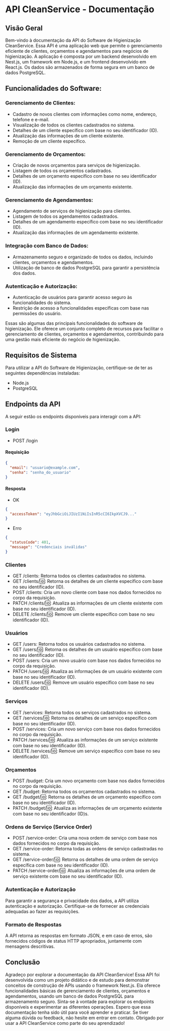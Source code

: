 # API CleanService - Documentação

## Visão Geral
Bem-vindo à documentação da API do Software de Higienização CleanService. Essa API é uma aplicação web que permite o gerenciamento eficiente de clientes, orçamentos e agendamentos para negócios de higienização. A aplicação é composta por um backend desenvolvido em Nest.js, um framework em Node.js, e um frontend desenvolvido em React.js. Os dados são armazenados de forma segura em um banco de dados PostgreSQL.

## Funcionalidades do Software:

### Gerenciamento de Clientes:
* Cadastro de novos clientes com informações como nome, endereço, telefone e e-mail.
* Visualização de todos os clientes cadastrados no sistema.
* Detalhes de um cliente específico com base no seu identificador (ID).
* Atualização das informações de um cliente existente.
* Remoção de um cliente específico.

### Gerenciamento de Orçamentos:
* Criação de novos orçamentos para serviços de higienização.
* Listagem de todos os orçamentos cadastrados.
* Detalhes de um orçamento específico com base no seu identificador (ID).
* Atualização das informações de um orçamento existente.
   
### Gerenciamento de Agendamentos:
* Agendamento de serviços de higienização para clientes.
* Listagem de todos os agendamentos cadastrados.
* Detalhes de um agendamento específico com base no seu identificador (ID).
* Atualização das informações de um agendamento existente.

### Integração com Banco de Dados:
* Armazenamento seguro e organizado de todos os dados, incluindo clientes, orçamentos e agendamentos.
* Utilização de banco de dados PostgreSQL para garantir a persistência dos dados.

### Autenticação e Autorização:
* Autenticação de usuários para garantir acesso seguro às funcionalidades do sistema.
* Restrição de acesso a funcionalidades específicas com base nas permissões do usuário.

Essas são algumas das principais funcionalidades do software de higienização. Ele oferece um conjunto completo de recursos para facilitar o gerenciamento de clientes, orçamentos e agendamentos, contribuindo para uma gestão mais eficiente do negócio de higienização.

## Requisitos de Sistema
Para utilizar a API do Software de Higienização, certifique-se de ter as seguintes dependências instaladas:

* Node.js
* PostgreSQL

## Endpoints da API
A seguir estão os endpoints disponíveis para interagir com a API:

### Login
- POST /login

#### Requisição

```json
{
  "email": "usuario@example.com",
  "senha": "senha_do_usuario"
}
```

#### Resposta
- OK
```json
{
  "accessToken": "eyJhbGciOiJIUzI1NiIsInR5cCI6IkpXVCJ9..."
}
```

- Erro
```json
{
  "statusCode": 401,
  "message": "Credenciais inválidas"
}
```


### Clientes
* GET /clients: Retorna todos os clientes cadastrados no sistema.
* GET /clients/🆔: Retorna os detalhes de um cliente específico com base no seu identificador (ID).
* POST /clients: Cria um novo cliente com base nos dados fornecidos no corpo da requisição.
* PATCH /clients/🆔: Atualiza as informações de um cliente existente com base no seu identificador (ID).
* DELETE /clients/🆔: Remove um cliente específico com base no seu identificador (ID).

### Usuários
* GET /users: Retorna todos os usuários cadastrados no sistema.
* GET /users/🆔: Retorna os detalhes de um usuário específico com base no seu identificador (ID).
* POST /users: Cria um novo usuário com base nos dados fornecidos no corpo da requisição.
* PATCH /users/🆔: Atualiza as informações de um usuário existente com base no seu identificador (ID).
* DELETE /users/🆔: Remove um usuário específico com base no seu identificador (ID).

### Serviços
* GET /services: Retorna todos os serviços cadastrados no sistema.
* GET /services/🆔: Retorna os detalhes de um serviço específico com base no seu identificador (ID).
* POST /services: Cria um novo serviço com base nos dados fornecidos no corpo da requisição.
* PATCH /services/🆔: Atualiza as informações de um serviço existente com base no seu identificador (ID).
* DELETE /services/🆔: Remove um serviço específico com base no seu identificador (ID).
  
### Orçamentos
* POST /budget: Cria um novo orçamento com base nos dados fornecidos no corpo da requisição.
* GET /budget: Retorna todos os orçamentos cadastrados no sistema.
* GET /budget/🆔: Retorna os detalhes de um orçamento específico com base no seu identificador (ID).
* PATCH /budget/🆔: Atualiza as informações de um orçamento existente com base no seu identificador (ID)s.

### Ordens de Serviço (Service Order)
* POST /service-order: Cria uma nova ordem de serviço com base nos dados fornecidos no corpo da requisição.
* GET /service-order: Retorna todas as ordens de serviço cadastradas no sistema.
* GET /service-order/🆔: Retorna os detalhes de uma ordem de serviço específica com base no seu identificador (ID).
* PATCH /service-order/🆔: Atualiza as informações de uma ordem de serviço existente com base no seu identificador (ID).

### Autenticação e Autorização
Para garantir a segurança e privacidade dos dados, a API utiliza autenticação e autorização. Certifique-se de fornecer as credenciais adequadas ao fazer as requisições.

### Formato de Respostas
A API retorna as respostas em formato JSON, e em caso de erros, são fornecidos códigos de status HTTP apropriados, juntamente com mensagens descritivas.

## Conclusão

Agradeço por explorar a documentação da API CleanService! Essa API foi desenvolvida como um projeto didático e de estudo para demonstrar conceitos de construção de APIs usando o framework Nest.js. Ela oferece funcionalidades básicas de gerenciamento de clientes, orçamentos e agendamentos, usando um banco de dados PostgreSQL para armazenamento seguro. Sinta-se à vontade para explorar os endpoints disponíveis e experimentar as diferentes operações. Espero que essa documentação tenha sido útil para você aprender e praticar. Se tiver alguma dúvida ou feedback, não hesite em entrar em contato. Obrigado por usar a API CleanService como parte do seu aprendizado!
